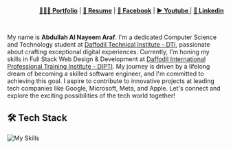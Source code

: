 <!DOCTYPE html>
<html lang="en">
<head>
    <meta charset="UTF-8">
    <meta name="viewport" content="width=device-width, initial-scale=1.0">
     <div align="right">
    <p>
        <a href="#" target="_blank"><b>👨🏻‍💻 Portfolio</b></a> |
        <a href="#" target="_blank"><b>📜 Resume</b></a> |
        <a href="facebook.com/abdullahalnayeem2k23" target="_blank"><b>📓 Facebook</b></a> |
        <a href="https://youtube.com/@abdullahalnayeemaraf" target="_blank"><b>▶️ Youtube </b></a> |
        <a href="linkedin.com/in/abdullah-al-nayeem-araf" target="_blank"><b>🧳 Linkedin</b></a> 
    </p>
</div>
    <br>
</head>
<body>
    <div class="profile">
        <p>My name is <b>Abdullah Al Nayeem Araf</b>. I'm a dedicated Computer Science and Technology student at <a href="https://www.dti.ac">Daffodil Technical Institute - DTI</a>, passionate about crafting exceptional digital experiences. Currently, I'm honing my skills in Full Stack Web Design & Development at <a href="https://dipti.com.bd">Daffodil International Professional Training Institute - DIPTI</a>.
My journey is driven by a lifelong dream of becoming a skilled software engineer, and I'm committed to achieving this goal. I aspire to contribute to innovative projects at leading tech companies like Google, Microsoft, Meta, and Apple.
Let's connect and explore the exciting possibilities of the tech world together!</p>
    </div>
    
   <h2>🛠  Tech Stack </h2>

   ![My Skills](https://skillicons.dev/icons?i=html,css,bootstrap,js,py)
   
</body>
</html>
